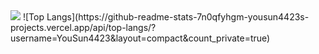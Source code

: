 <!--
**YouSun4423/YouSun4423** is a ✨ _special_ ✨ repository because its `README.md` (this file) appears on your GitHub profile.

Here are some ideas to get you started:

- 🔭 I’m currently working on ...
- 🌱 I’m currently learning ...
- 👯 I’m looking to collaborate on ...
- 🤔 I’m looking for help with ...
- 💬 Ask me about ...
- 📫 How to reach me: ...
- 😄 Pronouns: ...
- ⚡ Fun fact: ...
-->

<img src="https://yousun4423.github.io/stats-proxy/" />
![Top Langs](https://github-readme-stats-7n0qfyhgm-yousun4423s-projects.vercel.app/api/top-langs/?username=YouSun4423&layout=compact&count_private=true)
